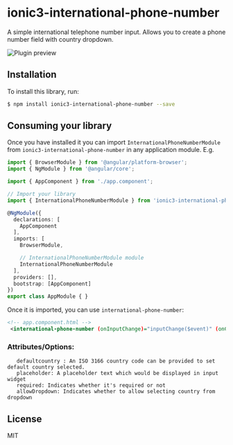 # ionic3-international-phone-number
A simple international telephone number input. Allows you to create a phone number field with country dropdown. 

![Plugin preview](https://raw.githubusercontent.com/okanbeydanol/ionic3-international-phone-number/master/demoApp/video/international.gif)


## Installation

To install this library, run:

```bash
$ npm install ionic3-international-phone-number --save
```

## Consuming your library

Once you have installed it you can import `InternationalPhoneNumberModule` from `ionic3-international-phone-number` in any application module. E.g.

```typescript
import { BrowserModule } from '@angular/platform-browser';
import { NgModule } from '@angular/core';

import { AppComponent } from './app.component';

// Import your library
import { InternationalPhoneNumberModule } from 'ionic3-international-phone-number';

@NgModule({
  declarations: [
    AppComponent
  ],
  imports: [
    BrowserModule,

    // InternationalPhoneNumberModule module
    InternationalPhoneNumberModule
  ],
  providers: [],
  bootstrap: [AppComponent]
})
export class AppModule { }
```

Once it is imported, you can use `international-phone-number`:

```xml
<!-- app.component.html -->
 <international-phone-number (onInputChange)="inputChange($event)" (onCountryChanged)="data($event)" [required]="false" [defaultcountry]="'us'" [placeholder]="'Phone Number'" [minlength]="5" [maxlength]="13"></international-phone-number>
```

### Attributes/Options:
       defaultcountry : An ISO 3166 country code can be provided to set default country selected.
       placeholder: A placeholder text which would be displayed in input widget
       required: Indicates whether it's required or not
       allowDropdown: Indicates whether to allow selecting country from dropdown

## License

MIT
